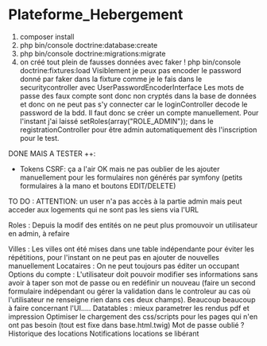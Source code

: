 # Plateforme_Hebergement 

1. composer install
2. php bin/console doctrine:database:create
3. php bin/console doctrine:migrations:migrate
4. on créé tout plein de fausses données avec faker ! php bin/console doctrine:fixtures:load
 Visiblement je peux pas encoder le password donné par faker dans la fixture comme je le fais dans le securitycontroller avec UserPasswordEncoderInterface
Les mots de passe des faux compte sont donc non cryptés dans la base de données et donc on ne peut pas s'y connecter car le loginController decode le password de la bdd.
Il faut donc se créer un compte manuellement. Pour l'instant j'ai laissé setRoles(array("ROLE_ADMIN")); dans le registrationController pour être admin automatiquement dès l'inscription pour le test.


DONE MAIS A TESTER ++:
- Tokens CSRF: ça a l'air OK mais ne pas oublier de les ajouter manuellement pour les formulaires non générés par symfony (petits formulaires à la mano et boutons EDIT/DELETE)

TO DO :
ATTENTION: un user n'a pas accès à la partie admin mais peut acceder aux logements qui ne sont pas les siens via l'URL

Roles : Depuis la modif des entités on ne peut plus promouvoir un utilisateur en admin, à refaire

Villes : Les villes ont été mises dans une table indépendante pour éviter les répétitions, pour l'instant on ne peut pas en ajouter de nouvelles manuellement
Locataires : On ne peut toujours pas éditer un occupant
Options du compte : L'utilisateur doit pouvoir modifier ses informations sans avoir à taper son mot de passe ou en redéfinir un nouveau (faire un second formulaire indépendant ou gérer la validation dans le controleur au cas où l'utilisateur ne renseigne rien dans ces deux champs).
Beaucoup beaucoup à faire concernant l'UI.....
Datatables : mieux parametrer les rendus pdf et impression
Optimiser le chargement des css/scripts pour les pages qui n'en ont pas besoin (tout est fixe dans base.html.twig)
Mot de passe oublié ?
Historique des locations
Notifications locations se libérant
